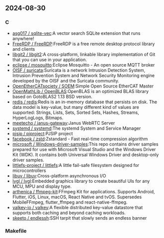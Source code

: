 ## 2024-08-30

### C

* [asg017 / sqlite-vec](https://github.com/asg017/sqlite-vec):A vector search SQLite extension that runs anywhere!
* [FreeRDP / FreeRDP](https://github.com/FreeRDP/FreeRDP):FreeRDP is a free remote desktop protocol library and clients
* [libgit2 / libgit2](https://github.com/libgit2/libgit2):A cross-platform, linkable library implementation of Git that you can use in your application.
* [eclipse / mosquitto](https://github.com/eclipse/mosquitto):Eclipse Mosquitto - An open source MQTT broker
* [OISF / suricata](https://github.com/OISF/suricata):Suricata is a network Intrusion Detection System, Intrusion Prevention System and Network Security Monitoring engine developed by the OISF and the Suricata community.
* [OpenEtherCATsociety / SOEM](https://github.com/OpenEtherCATsociety/SOEM):Simple Open Source EtherCAT Master
* [OpenMathLib / OpenBLAS](https://github.com/OpenMathLib/OpenBLAS):OpenBLAS is an optimized BLAS library based on GotoBLAS2 1.13 BSD version.
* [redis / redis](https://github.com/redis/redis):Redis is an in-memory database that persists on disk. The data model is key-value, but many different kind of values are supported: Strings, Lists, Sets, Sorted Sets, Hashes, Streams, HyperLogLogs, Bitmaps.
* [meetecho / janus-gateway](https://github.com/meetecho/janus-gateway):Janus WebRTC Server
* [systemd / systemd](https://github.com/systemd/systemd):The systemd System and Service Manager
* [pjsip / pjproject](https://github.com/pjsip/pjproject):PJSIP project
* [facebook / zstd](https://github.com/facebook/zstd):Zstandard - Fast real-time compression algorithm
* [microsoft / Windows-driver-samples](https://github.com/microsoft/Windows-driver-samples):This repo contains driver samples prepared for use with Microsoft Visual Studio and the Windows Driver Kit (WDK). It contains both Universal Windows Driver and desktop-only driver samples.
* [littlefs-project / littlefs](https://github.com/littlefs-project/littlefs):A little fail-safe filesystem designed for microcontrollers
* [libuv / libuv](https://github.com/libuv/libuv):Cross-platform asynchronous I/O
* [lvgl / lvgl](https://github.com/lvgl/lvgl):Embedded graphics library to create beautiful UIs for any MCU, MPU and display type.
* [arthenica / ffmpeg-kit](https://github.com/arthenica/ffmpeg-kit):FFmpeg Kit for applications. Supports Android, Flutter, iOS, Linux, macOS, React Native and tvOS. Supersedes MobileFFmpeg, flutter_ffmpeg and react-native-ffmpeg.
* [valkey-io / valkey](https://github.com/valkey-io/valkey):A flexible distributed key-value datastore that supports both caching and beyond caching workloads.
* [skeeto / endlessh](https://github.com/skeeto/endlessh):SSH tarpit that slowly sends an endless banner

### Makefile

